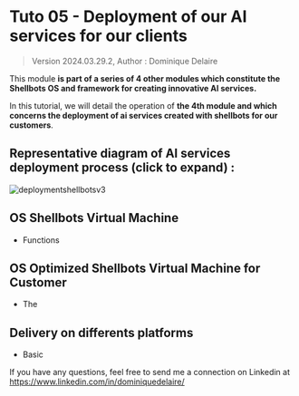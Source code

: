 # Tuto 05 - Deployment of our AI services for our clients
> Version 2024.03.29.2, Author : Dominique Delaire


This module **is part of a series of 4 other modules which constitute the Shellbots OS and framework for creating innovative AI services.**

In this tutorial, we will detail the operation of **the 4th module and which concerns the deployment of ai services created with shellbots for our customers**.

## Representative diagram of AI services deployment process (click to expand) :
![deploymentshellbotsv3](https://github.com/nuage365/Shellbots.ai/assets/102873102/10fa7d9f-aa8a-4045-b3ef-976bdf418823)

## OS Shellbots Virtual Machine
* Functions 
    
## OS Optimized Shellbots Virtual Machine for Customer
* The 

## Delivery on differents platforms
* Basic
  
If you have any questions, feel free to send me a connection on Linkedin at https://www.linkedin.com/in/dominiquedelaire/
